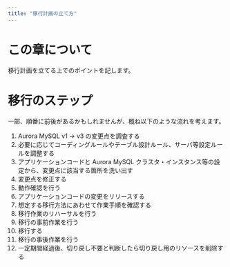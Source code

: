 ```yaml
---
title: "移行計画の立て方"
---
```

# この章について

移行計画を立てる上でのポイントを記します。

# 移行のステップ

一部、順番に前後があるかもしれませんが、概ね以下のような流れを考えます。

1. Aurora MySQL v1 → v3 の変更点を調査する
2. 必要に応じてコーディングルールやテーブル設計ルール、サーバ等設定ルールを調整する
3. アプリケーションコードと Aurora MySQL クラスタ・インスタンス等の設定から、変更点に該当する箇所を洗い出す
4. 変更点を修正する
5. 動作確認を行う
6. アプリケーションコードの変更をリリースする
7. 想定する移行方法にあわせて作業手順を確認する
8. 移行作業のリハーサルを行う
9. 移行の事前作業を行う
10. 移行する
11. 移行の事後作業を行う
12. 一定期間経過後、切り戻し不要と判断したら切り戻し用のリソースを削除する
